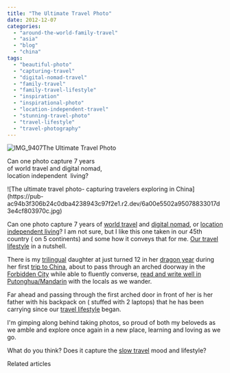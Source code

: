 ```yaml
---
title: "The Ultimate Travel Photo"
date: 2012-12-07
categories: 
  - "around-the-world-family-travel"
  - "asia"
  - "blog"
  - "china"
tags: 
  - "beautiful-photo"
  - "capturing-travel"
  - "digital-nomad-travel"
  - "family-travel"
  - "family-travel-lifestyle"
  - "inspiration"
  - "inspirational-photo"
  - "location-independent-travel"
  - "stunning-travel-photo"
  - "travel-lifestyle"
  - "travel-photography"
---
```


![IMG_9407](https://pub-ac94b3f306b24c0dba4238943c97f2e1.r2.dev/6a00e5502a95078833017d3e4cf76f970c.jpg)The Ultimate Travel Photo  
  
Can one photo capture 7 years  
of world travel and digital nomad,  
location independent  living?

<!--more--> ![The ultimate travel photo- capturing travelers exploring in China](https://pub-ac94b3f306b24c0dba4238943c97f2e1.r2.dev/6a00e5502a95078833017d3e4cf803970c.jpg)  
  
  
Can one photo capture 7 years of [world travel](https://pub-ac94b3f306b24c0dba4238943c97f2e1.r2.dev/2010/09/8-reasons-for-a-family-world-trip-international-vacations-holidays-abroad-longterm-travel-rtw.html "world travel") and [digital nomad](https://pub-ac94b3f306b24c0dba4238943c97f2e1.r2.dev/2009/04/how-to-travel-the-world-as-a-digital-nomad-family.html "how to be a digital nomad"), or [location independent living](https://pub-ac94b3f306b24c0dba4238943c97f2e1.r2.dev/2010/05/globe-trotting-location-independent-kids-friends-perpetual-travelers-tck-long-term-family-travel-.html "location independent living")? I am not sure, but I like this one taken in our 45th country ( on 5 continents) and some how it conveys that for me. [Our travel lifestyle](https://pub-ac94b3f306b24c0dba4238943c97f2e1.r2.dev/2011/07/what-our-nomadic-travel-lifestyle-looks-like-family-fun.html "our travel lifestyle") in a nutshell.  
  
There is my [trilingual](https://pub-ac94b3f306b24c0dba4238943c97f2e1.r2.dev/2011/06/how-to-raise-a-bilingual-or-multi-lingual-child.html "how to raise a bilingual, trilingual or multilingual kid") daughter at just turned 12 in her [dragon year](https://pub-ac94b3f306b24c0dba4238943c97f2e1.r2.dev/2012/11/visiting-china-and-dragons.html "dragon year in China") during her first [trip to China](https://pub-ac94b3f306b24c0dba4238943c97f2e1.r2.dev/2012/12/china-calling.html#more "travel to China"), about to pass through an arched doorway in the [Forbidden City](https://pub-ac94b3f306b24c0dba4238943c97f2e1.r2.dev/2012/11/forbidden-city-and-beijings-best.html "forbidden city") while able to fluently converse, [read and write well in Putonghua/Mandarin](https://pub-ac94b3f306b24c0dba4238943c97f2e1.r2.dev/2012/11/multilingual-learning-reading-in-3-languages.html "reading and writing in Mandarin") with the locals as we wander.  
  
Far ahead and passing through the first arched door in front of her is her father with his backpack on ( stuffed with 2 laptops) that he has been carrying since our [travel lifestyle](https://pub-ac94b3f306b24c0dba4238943c97f2e1.r2.dev/2012/01/amazing-family-world-tour.html "travel lifestyle with kids") began.  
  
I'm gimping along behind taking photos, so proud of both my beloveds as we amble and explore once again in a new place, learning and loving as we go.  
  
What do you think? Does it capture the [slow travel](https://pub-ac94b3f306b24c0dba4238943c97f2e1.r2.dev/2011/11/slow-travel.html "slow travel") mood and lifestyle?  
  
  

Related articles

